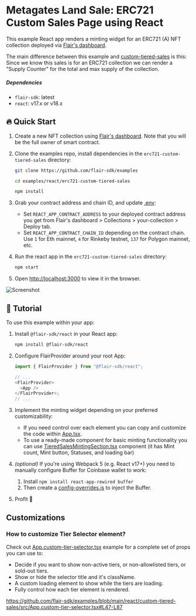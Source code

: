 # Metagates Land Sale: ERC721 Custom Sales Page using React

This example React app renders a minting widget for an ERC721 (A) NFT collection deployed via [Flair's dashboard](https://app.flair.dev).

The main difference between this example and [custom-tiered-sales](../custom-tiered-sales/) is this: Since we know this sales is for an ERC721 collection we can render a "Supply Counter" for the total and max supply of the collection.

##### Dependencies

- `flair-sdk`: latest
- `react`: v17.x or v18.x

## :fire: Quick Start

1. Create a new NFT collection using [Flair's dashboard](https://app.flair.dev). Note that you will be the full owner of smart contract.
2. Clone the examples repo, install dependencies in the `erc721-custom-tiered-sales` directory:

   ```sh
   git clone https://github.com/flair-sdk/examples

   cd examples/react/erc721-custom-tiered-sales

   npm install
   ```

3. Grab your contract address and chain ID, and update [.env](./.env):
   - Set `REACT_APP_CONTRACT_ADDRESS` to your deployed contract address you get from Flair's dashboard > Collections > your-collection > Deploy tab.
   - Set `REACT_APP_CONTRACT_CHAIN_ID` depending on the contract chain. Use `1` for Eth mainnet, `4` for Rinkeby testnet, `137` for Polygon mainnet, etc.
4. Run the react app in the `erc721-custom-tiered-sales` directory:

   ```sh
   npm start
   ```

5. Open [http://localhost:3000](http://localhost:3000) to view it in the browser.

![Screenshot](./custom-minting-website.png)

## 🔮 Tutorial

To use this example within your app:

1. Install `@flair-sdk/react` in your React app:

   ```sh
   npm install @flair-sdk/react
   ```

2. Configure FlairProvider around your root App:

   ```ts
   import { FlairProvider } from "@flair-sdk/react";

   // ...
   <FlairProvider>
     <App />
   </FlairProvider>;
   // ...
   ```

3. Implement the minting widget depending on your preferred customizability:

   - If you need control over each element you can copy and customize the code within [App.tsx](./src/App.tsx).
   - To use a ready-made component for basic minting functionality you can use [TieredSalesMintingSection.tsx](https://github.com/flair-sdk/typescript/blob/main/packages/react/src/modules/finance/tiered-sales/sections/TieredSalesMintingSection.tsx) component (it has Mint count, Mint button, Statuses, and loading bar)

4. _(optional)_ If you're using Webpack 5 (e.g. React v17+) you need to manually configure Buffer for Coinbase wallet to work:

   1. Install `npm install react-app-rewired buffer`
   2. Then create a [config-overrides.js](config-overrides.js) to inject the Buffer.

5. Profit :rocket:

## Customizations

### How to customize Tier Selector element?

Check out [App.custom-tier-selector.tsx](../custom-tiered-sales/src/App.custom-tier-selector.tsx) example for a complete set of props you can use to:
* Decide if you want to show non-active tiers, or non-allowlisted tiers, or sold-out tiers.
* Show or hide the selector title and it's className.
* A custom loading element to show while the tiers are loading.
* Fully control how each tier element is rendered.

https://github.com/flair-sdk/examples/blob/main/react/custom-tiered-sales/src/App.custom-tier-selector.tsx#L47-L87
